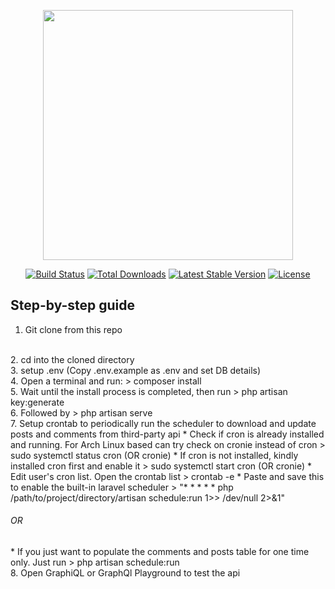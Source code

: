 <p align="center"><a href="https://laravel.com" target="_blank"><img src="https://raw.githubusercontent.com/laravel/art/master/logo-lockup/5%20SVG/2%20CMYK/1%20Full%20Color/laravel-logolockup-cmyk-red.svg" width="400"></a></p>

<p align="center">
<a href="https://travis-ci.org/laravel/framework"><img src="https://travis-ci.org/laravel/framework.svg" alt="Build Status"></a>
<a href="https://packagist.org/packages/laravel/framework"><img src="https://img.shields.io/packagist/dt/laravel/framework" alt="Total Downloads"></a>
<a href="https://packagist.org/packages/laravel/framework"><img src="https://img.shields.io/packagist/v/laravel/framework" alt="Latest Stable Version"></a>
<a href="https://packagist.org/packages/laravel/framework"><img src="https://img.shields.io/packagist/l/laravel/framework" alt="License"></a>
</p>

## Step-by-step guide

1. Git clone from this repo
<br>
2. cd into the cloned directory
<br>
3. setup .env (Copy .env.example as .env and set DB details)
<br>
4. Open a terminal and run:
    > composer install
<br>
5. Wait until the install process is completed, then run
    > php artisan key:generate
<br>
6. Followed by
    > php artisan serve
<br>
7. Setup crontab to periodically run the scheduler to download and update posts and comments from third-party api
*   Check if cron is already installed and running. For Arch Linux based can try check on cronie instead of cron
        > sudo systemctl status cron (OR cronie)
*   If cron is not installed, kindly installed cron first and enable it
        > sudo systemctl start cron (OR cronie)
*   Edit user's cron list. Open the crontab list
        > crontab -e
*   Paste and save this to enable the built-in laravel scheduler
        > "* * * * * php /path/to/project/directory/artisan schedule:run 1>> /dev/null 2>&1"
    <h6>OR</h6>
*   If you just want to populate the comments and posts table for one time only. Just run
        > php artisan schedule:run
<br>
8. Open GraphiQL or GraphQl Playground to test the api
